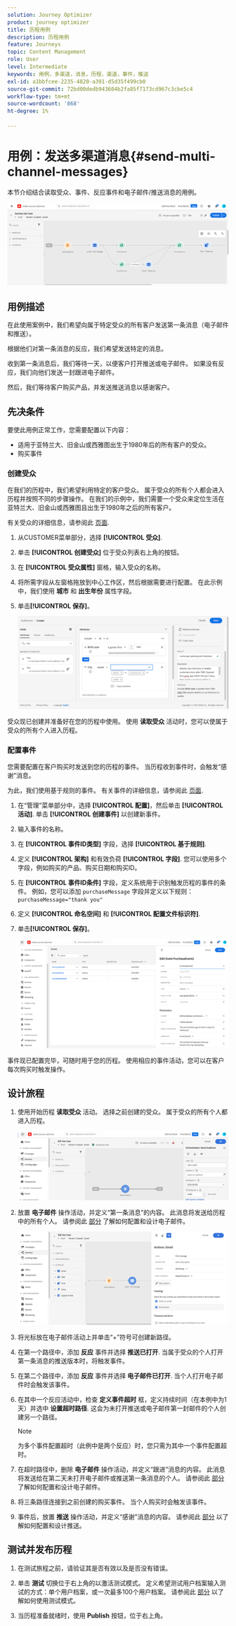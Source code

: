 ```yaml
---
solution: Journey Optimizer
product: journey optimizer
title: 历程用例
description: 历程用例
feature: Journeys
topic: Content Management
role: User
level: Intermediate
keywords: 用例，多渠道，消息，历程，渠道，事件，推送
exl-id: a1bbfcee-2235-4820-a391-d5d35f499cb0
source-git-commit: 72bd00dedb943604b2fa85f7173cd967c3cbe5c4
workflow-type: tm+mt
source-wordcount: '868'
ht-degree: 1%

---
```


# 用例：发送多渠道消息{#send-multi-channel-messages}

本节介绍结合读取受众、事件、反应事件和电子邮件/推送消息的用例。

![](assets/jo-uc1.png)

## 用例描述

在此使用案例中，我们希望向属于特定受众的所有客户发送第一条消息（电子邮件和推送）。

根据他们对第一条消息的反应，我们希望发送特定的消息。

收到第一条消息后，我们等待一天，以便客户打开推送或电子邮件。 如果没有反应，我们向他们发送一封跟进电子邮件。

然后，我们等待客户购买产品，并发送推送消息以感谢客户。

## 先决条件

要使此用例正常工作，您需要配置以下内容：

* 适用于亚特兰大、旧金山或西雅图出生于1980年后的所有客户的受众。
* 购买事件

### 创建受众

在我们的历程中，我们希望利用特定的客户受众。 属于受众的所有个人都会进入历程并按照不同的步骤操作。 在我们的示例中，我们需要一个受众来定位生活在亚特兰大、旧金山或西雅图且出生于1980年之后的所有客户。

有关受众的详细信息，请参阅此 [页面](../audience/about-audiences.md).

1. 从CUSTOMER菜单部分，选择 **[!UICONTROL 受众]**.

1. 单击 **[!UICONTROL 创建受众]** 位于受众列表右上角的按钮。

1. 在 **[!UICONTROL 受众属性]** 窗格，输入受众的名称。

1. 将所需字段从左窗格拖放到中心工作区，然后根据需要进行配置。 在此示例中，我们使用 **城市** 和 **出生年份** 属性字段。

1. 单击&#x200B;**[!UICONTROL 保存]**。

   ![](assets/add-attributes.png)

受众现已创建并准备好在您的历程中使用。 使用 **读取受众** 活动时，您可以使属于受众的所有个人进入历程。

### 配置事件

您需要配置在客户购买时发送到您的历程的事件。 当历程收到事件时，会触发“感谢”消息。

为此，我们使用基于规则的事件。 有关事件的详细信息，请参阅此 [页面](../event/about-events.md).

1. 在“管理”菜单部分中，选择 **[!UICONTROL 配置]**，然后单击 **[!UICONTROL 活动]**. 单击 **[!UICONTROL 创建事件]** 以创建新事件。

1. 输入事件的名称。

1. 在 **[!UICONTROL 事件ID类型]** 字段，选择 **[!UICONTROL 基于规则]**.

1. 定义 **[!UICONTROL 架构]** 和有效负荷 **[!UICONTROL 字段]**. 您可以使用多个字段，例如购买的产品、购买日期和购买ID。

1. 在 **[!UICONTROL 事件ID条件]** 字段，定义系统用于识别触发历程的事件的条件。 例如，您可以添加 `purchaseMessage` 字段并定义以下规则： `purchaseMessage="thank you"`

1. 定义 **[!UICONTROL 命名空间]** 和 **[!UICONTROL 配置文件标识符]**.

1. 单击&#x200B;**[!UICONTROL 保存]**。

   ![](assets/jo-uc2.png)

事件现已配置完毕，可随时用于您的历程。 使用相应的事件活动，您可以在客户每次购买时触发操作。

## 设计旅程

1. 使用开始历程 **读取受众** 活动。 选择之前创建的受众。 属于受众的所有个人都进入历程。

   ![](assets/jo-uc4.png)

1. 放置 **电子邮件** 操作活动，并定义“第一条消息”的内容。 此消息将发送给历程中的所有个人。 请参阅此 [部分](../email/create-email.md) 了解如何配置和设计电子邮件。

   ![](assets/jo-uc5.png)

1. 将光标放在电子邮件活动上并单击“+”符号可创建新路径。

1. 在第一个路径中，添加 **反应** 事件并选择 **推送已打开**. 当属于受众的个人打开第一条消息的推送版本时，将触发事件。

1. 在第二个路径中，添加 **反应** 事件并选择 **电子邮件已打开**. 当个人打开电子邮件时会触发该事件。

1. 在其中一个反应活动中，检查 **定义事件超时** 框，定义持续时间（在本例中为1天）并选中 **设置超时路径**. 这会为未打开推送或电子邮件第一封邮件的个人创建另一个路径。

   >[!NOTE]
   >
   >为多个事件配置超时（此例中是两个反应）时，您只需为其中一个事件配置超时。

1. 在超时路径中，删除 **电子邮件** 操作活动，并定义“跟进”消息的内容。 此消息将发送给在第二天未打开电子邮件或推送第一条消息的个人。 请参阅此 [部分](../email/create-email.md) 了解如何配置和设计电子邮件。

1. 将三条路径连接到之前创建的购买事件。 当个人购买时会触发该事件。

1. 事件后，放置 **推送** 操作活动，并定义“感谢”消息的内容。 请参阅此 [部分](../push/create-push.md) 以了解如何配置和设计推送。

## 测试并发布历程

1. 在测试旅程之前，请验证其是否有效以及是否没有错误。

1. 单击 **测试** 切换位于右上角的以激活测试模式。 定义希望测试用户档案输入测试的方式：单个用户档案，或一次最多100个用户档案。 请参阅此 [部分](testing-the-journey.md) 以了解如何使用测试模式。

1. 当历程准备就绪时，使用 **Publish** 按钮，位于右上角。
